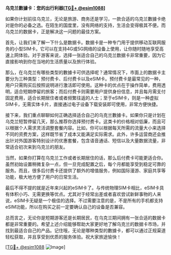 **乌克兰數據卡：您的出行利器[[TG💪+ @esim1088](https://t.me/s/esim1088)]**

如果你计划前往乌克兰，无论是旅游、商务还是学习，一款合适的乌克兰數據卡绝对是你的必备之选。在陌生的国度里，没有网络的支持，生活会变得极其不便。而乌克兰的数据卡，正是解决这一问题的最佳方案。

首先，让我们来了解一下什么是数据卡。数据卡是一种专门用于提供移动互联网服务的小型SIM卡。它可以在支持4G或5G网络的设备上使用，让你随时随地享受高速上网体验。对于游客来说，选择一张适合自己的乌克兰数据卡非常重要，因为它直接影响到你在当地的生活质量以及旅行体验。

那么，在乌克兰有哪些类型的數據卡可供选择呢？通常情况下，市面上的数据卡主要分为三种类型：预付费卡、后付费卡以及eSIM卡。预付费卡是最常见的一种，用户只需购买后按照说明进行激活即可使用。这种卡的优点在于操作简单，费用透明，适合短期停留的旅客；而后付费卡则需要用户提供身份信息，并且每月需支付固定费用，适合长期居住者或者频繁往返的人士；至于eSIM卡，则是一种虚拟SIM卡，无需实体卡片，直接通过电子设备下载安装即可使用，非常方便快捷。

接下来，我们重点聊聊如何正确选择适合自己的乌克兰數據卡。如果你只是计划在乌克兰短暂停留几天，那么推荐你选择预付费卡。这类卡的价格相对低廉，而且可以根据个人需求灵活调整套餐内容。比如，你可以根据每天所需的流量大小来选择不同的资费方案，这样既节省了成本又能满足实际需求。此外，许多运营商还会推出针对外国游客特别设计的优惠套餐，包含语音通话、短信以及大量数据流量，非常适合初次来到乌克兰的朋友。

当然，如果你打算在乌克兰工作或者长期居住的话，那么后付费卡可能更适合你。虽然初始设置稍微复杂一点，但一旦完成配置之后，每个月都能享受到稳定可靠的服务。而且，很多后付费卡还提供了额外的增值服务，例如国际漫游、家庭共享等功能，极大地方便了用户的日常生活。

最后不得不提的就是近年来兴起的eSIM卡了。与传统物理SIM卡相比，eSIM卡具有体积小巧、无需更换等优点。尤其对于经常出差或者喜欢尝试新鲜事物的人来说，eSIM卡无疑是一个极佳的选择。不过需要注意的是，不是所有的手机都支持eSIM功能，所以在购买之前一定要确认自己的设备是否兼容。

总而言之，无论你是短期游客还是长期居民，在乌克兰期间拥有一张合适的数据卡都是非常重要的。希望上述介绍能够帮助大家更好地了解乌克兰的数据卡市场，并找到最适合自己的产品。记住哦，无论是哪种类型的數據卡，都可以通过正规渠道轻松获取，并且享受到优质的服务体验。祝大家旅途愉快！

[[TG💪+ @esim1088](https://t.me/s/esim1088) ![Image](https://i.postimg.cc/4NQfJmqS/Snipaste-2025-05-13-00-14-12.png)]